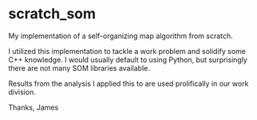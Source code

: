 # scratch_som
My implementation of a self-organizing map algorithm from scratch.

I utilized this implementation to tackle a work problem and solidify some C++ knowledge. I would usually default to using Python, but surprisingly there are not many SOM libraries available. 

Results from the analysis I applied this to are used prolifically in our work division.

Thanks, 
James
